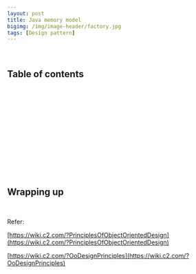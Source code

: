 ```yaml
---
layout: post
title: Java memory model
bigimg: /img/image-header/factory.jpg
tags: [Design pattern]
---
```




<br>

## Table of contents





<br>

## 






<br>

## 





<br>

## 





<br>

## 






<br>

## Wrapping up






<br>

Refer:

[https://wiki.c2.com/?PrinciplesOfObjectOrientedDesign](https://wiki.c2.com/?PrinciplesOfObjectOrientedDesign)

[https://wiki.c2.com/?OoDesignPrinciples](https://wiki.c2.com/?OoDesignPrinciples)